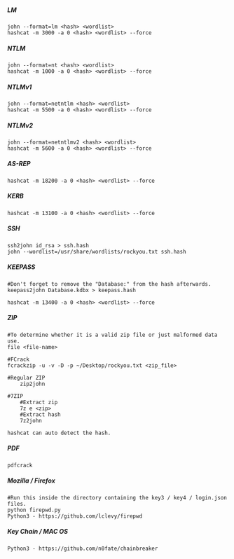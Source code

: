 ##### LM
```
john --format=lm <hash> <wordlist>
hashcat -m 3000 -a 0 <hash> <wordlist> --force
```
##### NTLM
```
john --format=nt <hash> <wordlist>
hashcat -m 1000 -a 0 <hash> <wordlist> --force
```
##### NTLMv1
```
john --format=netntlm <hash> <wordlist>
hashcat -m 5500 -a 0 <hash> <wordlist> --force
```
##### NTLMv2
```
john --format=netntlmv2 <hash> <wordlist>
hashcat -m 5600 -a 0 <hash> <wordlist> --force
```
##### AS-REP 
```
hashcat -m 18200 -a 0 <hash> <wordlist> --force
```
##### KERB
```
hashcat -m 13100 -a 0 <hash> <wordlist> --force
```

##### SSH
```
ssh2john id_rsa > ssh.hash
john --wordlist=/usr/share/wordlists/rockyou.txt ssh.hash
```

##### KEEPASS
```
#Don't forget to remove the "Database:" from the hash afterwards.
keepass2john Database.kdbx > keepass.hash

hashcat -m 13400 -a 0 <hash> <wordlist> --force
```
##### ZIP
```
#To determine whether it is a valid zip file or just malformed data use.
file <file-name>

#FCrack
fcrackzip -u -v -D -p ~/Desktop/rockyou.txt <zip_file>

#Regular ZIP
	zip2john

#7ZIP
	#Extract zip
	7z e <zip>
	#Extract hash
	7z2john

hashcat can auto detect the hash.
```

##### PDF
```
pdfcrack
```

##### Mozilla / Firefox
```
#Run this inside the directory containing the key3 / key4 / login.json files.
python firepwd.py
Python3 - https://github.com/lclevy/firepwd
```


##### Key Chain / MAC OS
```
Python3 - https://github.com/n0fate/chainbreaker
```